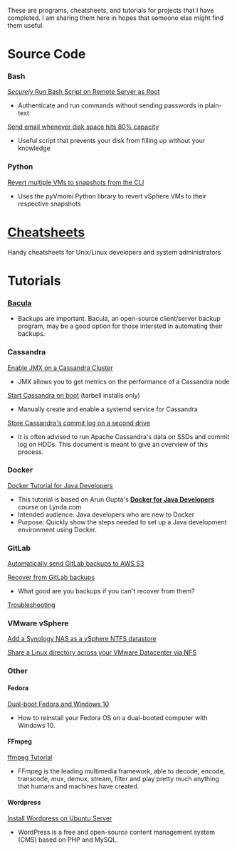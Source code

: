 These are programs, cheatsheets, and tutorials for projects that I have completed. I am sharing them here in hopes that someone else might find them useful. 

# Source Code
### Bash
[*Securely* Run Bash Script on Remote Server as Root](src/ssh-rpm-install.sh)
- Authenticate and run commands without sending passwords in plain-text

[Send email whenever disk space hits 80% capacity](src/email-storage-alert.sh)
- Useful script that prevents your disk from filling up without your knowledge

### Python
[Revert multiple VMs to snapshots from the CLI](https://github.com/vmware/pyvmomi-community-samples/pull/483)
- Uses the pyVmomi Python library to revert vSphere VMs to their respective snapshots

# [Cheatsheets](https://github.com/tyler-hitzeman/cheatsheets)
Handy cheatsheets for Unix/Linux developers and system administrators

# Tutorials
 
### [Bacula](https://github.com/tyler-hitzeman/bacula)
- Backups are important. Bacula, an open-source client/server backup program, may be a good option for those intersted in automating their backups. 

### Cassandra
[Enable JMX on a Cassandra Cluster](cassandra/cassandra-jconsole-monitor.md)
- JMX allows you to get metrics on the performance of a Cassandra node

[Start Cassandra on boot](src/cassandra-start.sh) (tarbell installs only)
- Manually create and enable a systemd service for Cassandra

[Store Cassandra's commit log on a second drive](cassandra/cassandra-separate-drives.md)
- It is often advised to run Apache Cassandra's data on SSDs and commit log on HDDs. This document is meant to give an overview of this process. 

### Docker
[Docker Tutorial for Java Developers](docker-for-java-tutorial.md)
- This tutorial is based on Arun Gupta's [**Docker for Java Developers**](https://www.lynda.com/Docker-tutorials/Docker-Java-developers/576584-2.html) course on Lynda.com
- Intended audience: Java developers who are new to Docker
- Purpose: Quickly show the steps needed to set up a Java development environment using Docker. 

### GitLab
[Automatically send GitLab backups to AWS S3](gitlab/backup-recover.md)

[Recover from GitLab backups](gitlab/backup-recover.md)
- What good are you backups if you can't recover from them?

[Troubleshooting](gitlab/troubleshooting.md)

### VMware vSphere
[Add a Synology NAS as a vSphere NTFS datastore](vmware/nas-datastore.md)

[Share a Linux directory across your VMware Datacenter via NFS](vmware/nfs-mount-linux-vmware.md)

### Other  
#### Fedora
[Dual-boot Fedora and Windows 10](dual-boot-fedora-windows10.md)
- How to reinstall your Fedora OS on a dual-booted computer with Windows 10.

#### FFmpeg
[ffmpeg Tutorial](ffmpeg-tutorial.md)
- FFmpeg is the leading multimedia framework, able to decode, encode, transcode, mux, demux, stream, filter and play pretty much anything that humans and machines have created.

#### Wordpress
[Install Wordpress on Ubuntu Server](wordpress-ubuntu-setup.md)
- WordPress is a free and open-source content management system (CMS) based on PHP and MySQL.